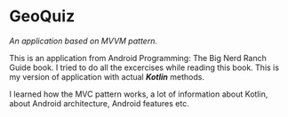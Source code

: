 # GeoQuiz
<i>An application based on MVVM pattern.</i>

This is an application from Android Programming: The Big Nerd Ranch Guide book.
I tried to do all the excercises while reading this book. 
This is my version of application with actual <i><b>Kotlin</b></i> methods.

I learned how the MVC pattern works, a lot of information about Kotlin, about Android architecture, Android features etc.
